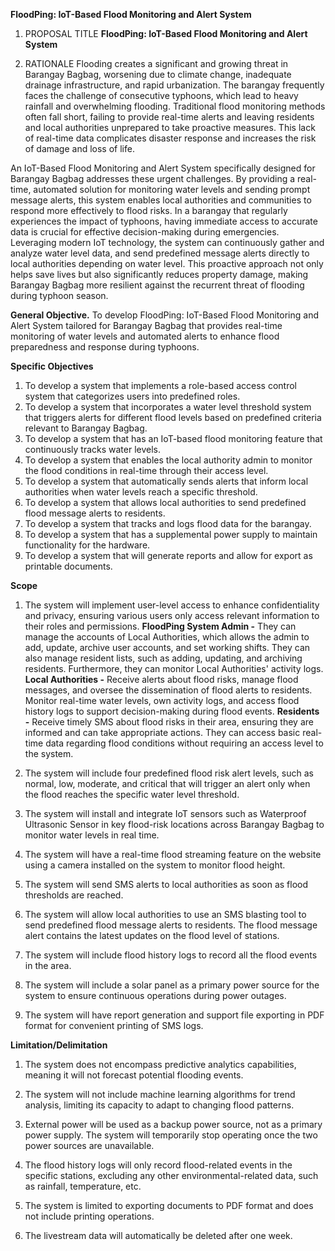 **FloodPing: IoT-Based Flood Monitoring and Alert System**

  1. PROPOSAL TITLE
**FloodPing: IoT-Based Flood Monitoring and Alert System**

   2. RATIONALE
Flooding creates a significant and growing threat in Barangay Bagbag, worsening due
to climate change, inadequate drainage infrastructure, and rapid urbanization. The barangay
frequently faces the challenge of consecutive typhoons, which lead to heavy rainfall and
overwhelming flooding. Traditional flood monitoring methods often fall short, failing to provide
real-time alerts and leaving residents and local authorities unprepared to take proactive
measures. This lack of real-time data complicates disaster response and increases the risk of
damage and loss of life.

An IoT-Based Flood Monitoring and Alert System specifically designed for Barangay
Bagbag addresses these urgent challenges. By providing a real-time, automated solution for
monitoring water levels and sending prompt message alerts, this system enables local
authorities and communities to respond more effectively to flood risks. In a barangay that
regularly experiences the impact of typhoons, having immediate access to accurate data is
crucial for effective decision-making during emergencies.
Leveraging modern IoT technology, the system can continuously gather and analyze
water level data, and send predefined message alerts directly to local authorities depending
on water level. This proactive approach not only helps save lives but also significantly
reduces property damage, making Barangay Bagbag more resilient against the recurrent
threat of flooding during typhoon season.

**General Objective.**
To develop FloodPing: IoT-Based Flood Monitoring and Alert System tailored for
Barangay Bagbag that provides real-time monitoring of water levels and automated alerts to
enhance flood preparedness and response during typhoons.

**Specific Objectives**
1. To develop a system that implements a role-based access control system that
categorizes users into predefined roles.
2. To develop a system that incorporates a water level threshold system that triggers
alerts for different flood levels based on predefined criteria relevant to Barangay
Bagbag.
3. To develop a system that has an IoT-based flood monitoring feature that continuously
tracks water levels.
4. To develop a system that enables the local authority admin to monitor the flood
conditions in real-time through their access level.
5. To develop a system that automatically sends alerts that inform local authorities when
water levels reach a specific threshold.
6. To develop a system that allows local authorities to send predefined flood message
alerts to residents.
7. To develop a system that tracks and logs flood data for the barangay.
8. To develop a system that has a supplemental power supply to maintain functionality
for the hardware.
9. To develop a system that will generate reports and allow for export as printable
documents.

**Scope**
1. The system will implement user-level access to enhance confidentiality and privacy,
ensuring various users only access relevant information to their roles and
permissions.
**FloodPing System Admin -** They can manage the accounts of Local
Authorities, which allows the admin to add, update, archive user accounts, and
set working shifts. They can also manage resident lists, such as adding,
updating, and archiving residents. Furthermore, they can monitor Local
Authorities' activity logs.
**Local Authorities -** Receive alerts about flood risks, manage flood messages,
and oversee the dissemination of flood alerts to residents. Monitor real-time
water levels, own activity logs, and access flood history logs to support
decision-making during flood events.
**Residents -** Receive timely SMS about flood risks in their area, ensuring they
are informed and can take appropriate actions. They can access basic
real-time data regarding flood conditions without requiring an access level to
the system.

2. The system will include four predefined flood risk alert levels, such as normal, low,
moderate, and critical that will trigger an alert only when the flood reaches the
specific water level threshold.

3. The system will install and integrate IoT sensors such as Waterproof Ultrasonic
Sensor in key flood-risk locations across Barangay Bagbag to monitor water levels in
real time.

4. The system will have a real-time flood streaming feature on the website using a
camera installed on the system to monitor flood height.

5. The system will send SMS alerts to local authorities as soon as flood thresholds are
reached.

6. The system will allow local authorities to use an SMS blasting tool to send predefined
flood message alerts to residents. The flood message alert contains the latest
updates on the flood level of stations.

7. The system will include flood history logs to record all the flood events in the area.

8. The system will include a solar panel as a primary power source for the system to
ensure continuous operations during power outages.

9. The system will have report generation and support file exporting in PDF format for
convenient printing of SMS logs.

**Limitation/Delimitation**
1. The system does not encompass predictive analytics capabilities, meaning it will not
forecast potential flooding events.

2. The system will not include machine learning algorithms for trend analysis, limiting its
capacity to adapt to changing flood patterns.

3. External power will be used as a backup power source, not as a primary power
supply. The system will temporarily stop operating once the two power sources are
unavailable.

4. The flood history logs will only record flood-related events in the specific stations,
excluding any other environmental-related data, such as rainfall, temperature, etc.

5. The system is limited to exporting documents to PDF format and does not include
printing operations.

6. The livestream data will automatically be deleted after one week.
